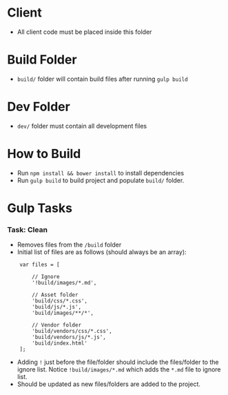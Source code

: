 # Client
- All client code must be placed inside this folder

# Build Folder
- `build/` folder will contain build files after running `gulp build`

# Dev Folder
- `dev/` folder must contain all development files

# How to Build
- Run `npm install && bower install` to install dependencies
- Run `gulp build` to build project and populate `build/` folder.

# Gulp Tasks

### Task: Clean
- Removes files from the `/build` folder
- Initial list of files are as follows (should always be an array):
```
    var files = [

        // Ignore
        '!build/images/*.md',

        // Asset folder
        'build/css/*.css',
        'build/js/*.js',
        'build/images/**/*',

        // Vendor folder
        'build/vendors/css/*.css',
        'build/vendors/js/*.js',
        'build/index.html'
    ];
```
- Adding `!` just before the file/folder should include the files/folder to the ignore list. Notice `!build/images/*.md` which adds the `*.md` file to ignore list.
- Should be updated as new files/folders are added to the project.
